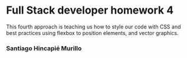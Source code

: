 # Full Stack developer homework 4

This fourth approach is teaching us how to style our code with CSS and best practices using flexbox to position elements, and vector graphics.

### Santiago Hincapié Murillo
